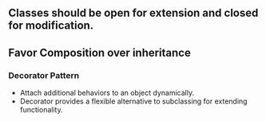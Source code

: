 ## Classes should be open for extension and closed for modification.
## Favor Composition over inheritance

### Decorator Pattern
- Attach additional behaviors to an object dynamically.
- Decorator provides a flexible alternative to subclassing for extending functionality.

